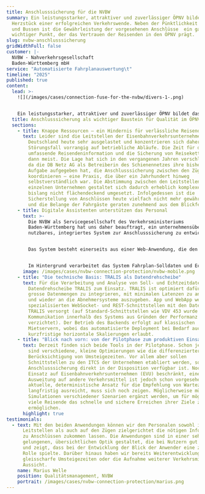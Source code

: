 ```yaml
---
title: Anschlusssicherung für die NVBW
summary: Ein leistungsstarker, attraktiver und zuverlässiger ÖPNV bildet das
  Herzstück einer erfolgreichen Verkehrswende. Neben der Pünktlichkeit von Zügen
  und Bussen ist die Gewährleistung der vorgesehenen Anschlüsse  ein ganz
  wichtiger Punkt, der das Vertrauen der Reisenden in den ÖPNV prägt.
slug: nvbw-anschlusssicherung
gridWidthFull: false
customer: |-
  NVBW - Nahverkehrsgesellschaft
  Baden-Württemberg mbH
service: "Automatisierte Fahrplanauswertung\t"
timeline: "2025"
published: true
content:
  lead: >-
    ![](/images/cases/connection-fuse-for-the-nvbw/divers-1-.png)


    Ein leistungsstarker, attraktiver und zuverlässiger ÖPNV bildet das Herzstück einer erfolgreichen Verkehrswende. Neben der Pünktlichkeit von Zügen und Bussen ist die Gewährleistung der vorgesehenen Anschlüsse  ein ganz wichtiger Punkt, der das Vertrauen der Reisenden in den ÖPNV prägt.
  title: Anschlusssicherung als wichtiger Baustein für Qualität im ÖPNV
  sections:
    - title: Knappe Ressourcen – ein Hindernis für verlässliche Reisendeninformation
      text: Leider sind die Leitstellen der Eisenbahnverkehrsunternehmen in
        Deutschland heute sehr ausgelastet und konzentrieren sich daher im
        Störungsfall vorrangig auf betriebliche Abläufe. Die Zeit für die
        umfassende Reisendeninformation und die Sicherung von Reiseketten fehlt
        dann meist. Die Lage hat sich in den vergangenen Jahren verschlechtert,
        da die DB Netz AG als Betreiberin des Schienennetzes ihre bisherige
        Aufgabe aufgegeben hat, die Anschlusssicherung zwischen den Zügen zu
        koordinieren – eine Praxis, die über ein Jahrhundert hinweg
        selbstverständlich war. Die Abstimmung zwischen den Leitstellen der
        einzelnen Unternehmen gestaltet sich dadurch erheblich komplexer und ist
        bislang nicht flächendeckend umgesetzt. Infolgedessen ist die
        Sicherstellung von Anschlüssen heute vielfach nicht mehr gewährleistet,
        und die Belange der Fahrgäste geraten zunehmend aus dem Blickfeld.
    - title: Digitale Assistenten unterstützen das Personal
      text: >-
        Die NVBW als Servicegesellschaft des Verkehrsministeriums
        Baden-Württemberg hat uns daher beauftragt, ein unternehmensübergreifend
        nutzbares, integriertes System zur Anschlusssicherung zu entwickeln.


        Das System besteht einerseits aus einer Web-Anwendung, die den Leitstellen aller Unternehmen zur Verfügung gestellt wird. Andererseits umfasst das System eine App für die Fahrzeuge, die den Fahrzeugführer:innen anzeigt, ob und wie lange sie warten müssen, um den Anschluss von einem verspäteten Zubringer zu gewährleisten. Beide Anwendungen sind als Open Source-Software entwickelt. Sie werden über die NVBW allen Unternehmen kostenfrei zur Verfügung gestellt.


        Im Hintergrund verarbeitet das System Fahrplan-Solldaten und Echtzeitdaten. Aus den Solldaten werden die vorgesehenen Anschlüsse hergeleitet, wobei auch die Umsteigezeiten zwischen zwei Fahrten berücksichtigt werden. Mit den Echtzeitdaten werden dann die Hinweise erstellt, wie lange auf Zubringer gewartet werden soll. Die Web-Anwendung informiert die Leitstelle sehr detailliert darüber, welche Anschlüsse gesichert werden oder welche wegen zu grossen zeitlichen Differenzen gebrochen werden müssen. In der App für die Fahrzeugführer:innen werden die Wartezeiten ohne weitere Details gezeigt, um jegliche unnötige Ablenkung zu vermeiden.
      image: /images/cases/nvbw-connection-protection/nvbw-mobile.png
    - title: "Die technische Basis: TRALIS als Datendrehscheibe"
      text: Für die Verarbeitung und Analyse von Soll- und Echtzeitdaten kommt unsere
        Datendrehscheibe TRALIS zum Einsatz. TRALIS ist optimiert dafür, auch
        grosse Datenmengen zu integrieren, mit minimalen Latenzen zu analysieren
        und wieder an die Abnehmersysteme auszugeben. App und WebApp werden mit
        spezialisierten WebSocket- und REST-Schnittstellen mit den Daten aus
        TRALIS versorgt (auf Standard-Schnittstellen wie VDV 453 wurde für die
        Kommunikation innerhalb des Systems aus Gründen der Performanz
        verzichtet). Der Betrieb des Backends erfolgt auf klassischen
        Mietservern, wobei das automatisierte Deployment bei Bedarf auch
        kurzfristige horizontale Skalierungen erlaubt.
    - title: "Blick nach vorn: von der Pilotphase zum produktiven Einsatz"
      text: Derzeit finden sich beide Tools in der Pilotphase. Schon jetzt geplant
        sind verschiedene, kleine Optimierungen wie die differenziertere
        Berücksichtigung von Umsteigezeiten. Vor allem aber sollen
        Schnittstellen zu den ITCS der Unternehmen etabliert werden, so dass die
        Anschlusssicherung direkt in der Disposition verfügbar ist. Noch ist der
        Einsatz auf Eisenbahnverkehrsunternehmen (EVU) beschränkt, eine
        Ausweitung auf andere Verkehrsmittel ist jedoch schon vorgesehen. Ob der
        aktuelle, deterministische Ansatz für die Empfehlung von Wartezeiten
        langfristig ausreicht, muss sich noch zeigen. Möglicherweise müssen
        Simulationen verschiedener Szenarien ergänzt werden, um für möglichst
        viele Reisende das schnelle und sichere Erreichen ihrer Ziele zu
        ermöglichen.
      highlight: true
testimonials:
  - text: Mit den beiden Anwendungen können wir den Personalen sowohl in den
      Leitstellen als auch auf den Zügen zielgerichtet die nötigen Informationen
      zu Anschlüssen zukommen lassen. Die Anwendungen sind in einer sehr
      gelungenen, übersichtlichen Optik gestaltet, die bei Nutzern gut ankommt
      und zeigt, dass bei der Entwicklung der Blick der Anwender eine zentrale
      Rolle spielte. Darüber hinaus haben wir bereits Weiterentwicklungen wie
      gleisscharfe Umsteigezeiten oder die Aufnahme weiterer Verkehrsmittel in
      Aussicht.
    name: Marius Welle
    position: Qualitätsmanagement, NVBW
    portrait: /images/cases/nvbw-connection-protection/marius.png
---
```

